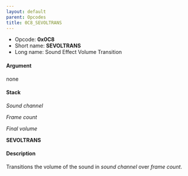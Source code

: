 ```yaml
---
layout: default
parent: Opcodes
title: 0C8_SEVOLTRANS
---
```


-   Opcode: **0x0C8**
-   Short name: **SEVOLTRANS**
-   Long name: Sound Effect Volume Transition

#### Argument

none

#### Stack

  
*Sound channel*

*Frame count*

*Final volume*

**SEVOLTRANS**

#### Description

Transitions the volume of the sound in *sound channel* over *frame count*.

